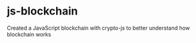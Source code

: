 # js-blockchain

Created a JavaScript blockchain with crypto-js to better understand how blockchain works
